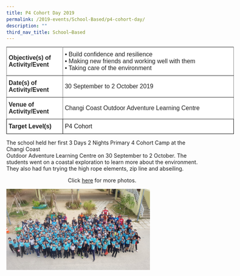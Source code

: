 ```yaml
---
title: P4 Cohort Day 2019
permalink: /2019-events/School-Based/p4-cohort-day/
description: ""
third_nav_title: School–Based
---
```

<style type="text/css">
.tg  {border-collapse:collapse;border-spacing:0;margin:0px auto;}
.tg td{border-color:black;border-style:solid;border-width:1px;font-family:Arial, sans-serif;font-size:14px;
  overflow:hidden;padding:10px 5px;word-break:normal;}
.tg th{border-color:black;border-style:solid;border-width:1px;font-family:Arial, sans-serif;font-size:14px;
  font-weight:normal;overflow:hidden;padding:10px 5px;word-break:normal;}
.tg .tg-kdpx{background-color:#FFF;border-color:inherit;color:#222;font-size:16px;text-align:left;vertical-align:middle}
.tg .tg-x4x2{background-color:#FFF;border-color:inherit;color:#222;font-size:16px;font-weight:bold;text-align:left;
  vertical-align:middle}
.tg .tg-hsqg{background-color:#FFF;font-size:16px;text-align:left;vertical-align:middle}
.tg .tg-tzfb{background-color:#FFF;font-size:16px;font-weight:bold;text-align:left;vertical-align:middle}
</style>
<table class="tg" style="undefined;table-layout: fixed; width: 599px">
<colgroup>
<col style="width: 148px">
<col style="width: 451px">
</colgroup>
<tbody>
  <tr>
    <td class="tg-x4x2">Objective(s) of Activity/Event</td>
    <td class="tg-kdpx">•      Build confidence and resilience<br>•      Making new friends and working well with them<br>•      Taking care of the environment</td>
  </tr>
  <tr>
    <td class="tg-x4x2">Date(s) of Activity/Event</td>
    <td class="tg-kdpx">30 September to 2 October 2019</td>
  </tr>
  <tr>
    <td class="tg-x4x2">Venue of Activity/Event</td>
    <td class="tg-kdpx">Changi Coast Outdoor Adventure Learning Centre</td>
  </tr>
  <tr>
    <td class="tg-tzfb">Target Level(s)</td>
    <td class="tg-hsqg">P4 Cohort</td>
  </tr>
</tbody>
</table>

The school held her first 3 Days 2 Nights Primary 4 Cohort Camp at the Changi Coast  
Outdoor Adventure Learning Centre on 30 September to 2 October. The students went on a coastal exploration to learn more about the environment. They also had fun trying the high rope elements, zip line and abseiling.


<center>Click <a href="https://photos.app.goo.gl/m9BHk6JXRitfv76w5">here</a> for more photos.</center>


<img src="/images/P4%20Cohort%202019.jpeg" 
     style="width:75%">